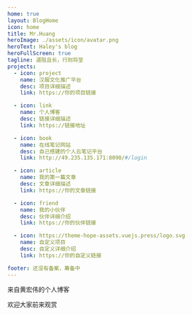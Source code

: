 ```yaml
---
home: true
layout: BlogHome
icon: home
title: Mr.Huang
heroImage: ./assets/icon/avatar.png
heroText: Haley's blog
heroFullScreen: true
tagline: 道阻且长，行则将至
projects:
  - icon: project
    name: 汉服文化推广平台
    desc: 项目详细描述
    link: https://你的项目链接

  - icon: link
    name: 个人博客
    desc: 链接详细描述
    link: https://链接地址

  - icon: book
    name: 在线笔记网站
    desc: 自己搭建的个人云笔记平台
    link: http://49.235.135.171:8090/#/login

  - icon: article
    name: 我的第一篇文章
    desc: 文章详细描述
    link: https://你的文章链接

  - icon: friend
    name: 我的小伙伴
    desc: 伙伴详细介绍
    link: https://你的伙伴链接

  - icon: https://theme-hope-assets.vuejs.press/logo.svg
    name: 自定义项目
    desc: 自定义详细介绍
    link: https://你的自定义链接

footer: 还没有备案，筹备中
---
```


来自黄宏伟的个人博客

欢迎大家前来观赏


